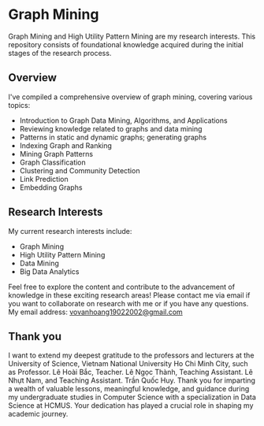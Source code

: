 # Graph Mining

Graph Mining and High Utility Pattern Mining are my research interests. This repository consists of foundational knowledge acquired during the initial stages of the research process.

## Overview

I've compiled a comprehensive overview of graph mining, covering various topics:

- Introduction to Graph Data Mining, Algorithms, and Applications
- Reviewing knowledge related to graphs and data mining
- Patterns in static and dynamic graphs; generating graphs
- Indexing Graph and Ranking
- Mining Graph Patterns
- Graph Classification
- Clustering and Community Detection
- Link Prediction
- Embedding Graphs

## Research Interests

My current research interests include:

- Graph Mining
- High Utility Pattern Mining
- Data Mining
- Big Data Analytics

Feel free to explore the content and contribute to the advancement of knowledge in these exciting research areas!
Please contact me via email if you want to collaborate on research with me or if you have any questions.
My email address: vovanhoang19022002@gmail.com

## Thank you

I want to extend my deepest gratitude to the professors and lecturers at the University of Science, Vietnam National University Ho Chi Minh City, such as Professor. Lê Hoài Bắc, Teacher. Lê Ngọc Thành, Teaching Assistant. Lê Nhựt Nam, and Teaching Assistant. Trần Quốc Huy. Thank you for imparting a wealth of valuable lessons, meaningful knowledge, and guidance during my undergraduate studies in Computer Science with a specialization in Data Science at HCMUS. Your dedication has played a crucial role in shaping my academic journey.


